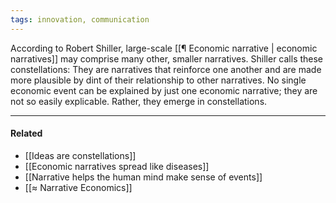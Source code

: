 ```yaml
---
tags: innovation, communication
---
```


According to Robert Shiller, large-scale
[[¶ Economic narrative | economic narratives]] may comprise many other, smaller
narratives. Shiller calls these constellations: They are narratives that
reinforce one another and are made more plausible by dint of their relationship
to other narratives. No single economic event can be explained by just one
economic narrative; they are not so easily explicable. Rather, they emerge in
constellations.

---

#### Related

- [[Ideas are constellations]]
- [[Economic narratives spread like diseases]]
- [[Narrative helps the human mind make sense of events]]
- [[≈ Narrative Economics]]
